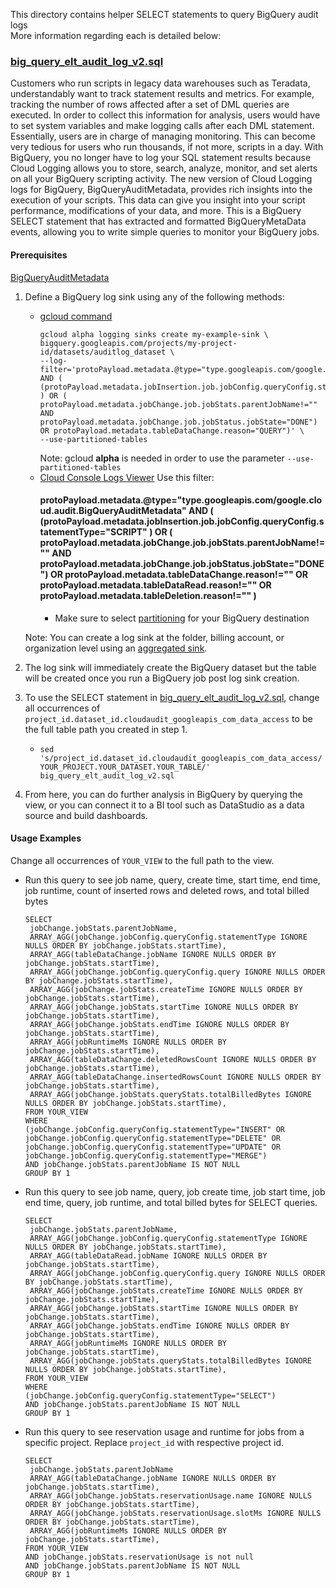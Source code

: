 This directory contains helper SELECT statements to query BigQuery audit logs \
More information regarding each is detailed below:


### [big_query_elt_audit_log_v2.sql](/views/audit/big_query_elt_audit_log_v2.sql)

Customers who run scripts in legacy data warehouses such as Teradata, understandably want to track statement results and metrics. For example, tracking the number of rows affected after a set of DML queries are executed. In order to collect this information for analysis, users would have to set system variables and make logging calls after each DML statement. Essentially, users are in charge of managing monitoring. This can become very tedious for users who run thousands, if not more, scripts in a day.  With BigQuery, you no longer have to log your SQL statement results because Cloud Logging allows you to store, search, analyze, monitor, and set alerts on all your BigQuery scripting activity. The new version of Cloud Logging logs for BigQuery, BigQueryAuditMetadata, provides rich insights into the execution of your scripts. This data can give you insight into your script performance, modifications of your data, and more. This is a BigQuery SELECT statement that has extracted and formatted BigQueryMetaData events, allowing you to write simple queries to monitor your BigQuery jobs.

#### Prerequisites

[BigQueryAuditMetadata](https://cloud.google.com/bigquery/docs/reference/auditlogs/rest/Shared.Types/BigQueryAuditMetadata)

1.  Define a BigQuery log sink using any of the following methods:
    *   [gcloud command](https://cloud.google.com/bigquery/docs/reference/auditlogs#defining_a_bigquery_log_sink_using_gcloud)
        ```
        gcloud alpha logging sinks create my-example-sink \ 
        bigquery.googleapis.com/projects/my-project-id/datasets/auditlog_dataset \
        --log-filter='protoPayload.metadata.@type="type.googleapis.com/google.cloud.audit.BigQueryAuditMetadata" AND ( (protoPayload.metadata.jobInsertion.job.jobConfig.queryConfig.statementType="SCRIPT" ) OR ( protoPayload.metadata.jobChange.job.jobStats.parentJobName!="" AND protoPayload.metadata.jobChange.job.jobStatus.jobState="DONE") OR protoPayload.metadata.tableDataChange.reason="QUERY")' \ 
        --use-partitioned-tables
        ``` 
        Note: gcloud **alpha** is needed in order to use the parameter `--use-partitioned-tables` 
    *   [Cloud Console Logs Viewer](https://cloud.google.com/logging/docs/export/configure_export_v2#dest-create)
        Use this filter:
        #### protoPayload.metadata.@type="type.googleapis.com/google.cloud.audit.BigQueryAuditMetadata" AND ( (protoPayload.metadata.jobInsertion.job.jobConfig.queryConfig.statementType="SCRIPT" ) OR ( protoPayload.metadata.jobChange.job.jobStats.parentJobName!="" AND protoPayload.metadata.jobChange.job.jobStatus.jobState="DONE") OR protoPayload.metadata.tableDataChange.reason!="" OR protoPayload.metadata.tableDataRead.reason!=""  OR protoPayload.metadata.tableDeletion.reason!="" )
        *   Make sure to select
            [partitioning](https://cloud.google.com/logging/docs/export/bigquery#partition-tables)
            for your BigQuery destination
            
    Note: You can create a log sink at the folder, billing account, or organization level using an 
    [aggregated sink](https://cloud.google.com/logging/docs/export/aggregated_sinks#creating_an_aggregated_sink).
1.  The log sink will immediately create the BigQuery dataset but the table will
    be created once you run a BigQuery job post log sink creation.
1.  To use the SELECT statement in
    [big_query_elt_audit_log_v2.sql](/views/audit/big_query_elt_audit_log_v2.sql), change
    all occurrences of
    `project_id.dataset_id.cloudaudit_googleapis_com_data_access` to be the full
    table path you created in step 1.
    *   `sed
        's/project_id.dataset_id.cloudaudit_googleapis_com_data_access/YOUR_PROJECT.YOUR_DATASET.YOUR_TABLE/'
        big_query_elt_audit_log_v2.sql`
1.  From here, you can do further analysis in BigQuery by querying the view, or
    you can connect it to a BI tool such as DataStudio as a data source and
    build dashboards.
    
#### Usage Examples
Change all occurrences of `YOUR_VIEW` to the full path to the view. 

* Run this query to see job name, query, create time, start time, end time, job runtime, count of inserted rows and deleted rows, and total billed bytes
  
  
  ```  
  SELECT
   jobChange.jobStats.parentJobName,
   ARRAY_AGG(jobChange.jobConfig.queryConfig.statementType IGNORE NULLS ORDER BY jobChange.jobStats.startTime),
   ARRAY_AGG(tableDataChange.jobName IGNORE NULLS ORDER BY jobChange.jobStats.startTime),
   ARRAY_AGG(jobChange.jobConfig.queryConfig.query IGNORE NULLS ORDER BY jobChange.jobStats.startTime),
   ARRAY_AGG(jobChange.jobStats.createTime IGNORE NULLS ORDER BY jobChange.jobStats.startTime),
   ARRAY_AGG(jobChange.jobStats.startTime IGNORE NULLS ORDER BY jobChange.jobStats.startTime),
   ARRAY_AGG(jobChange.jobStats.endTime IGNORE NULLS ORDER BY jobChange.jobStats.startTime),
   ARRAY_AGG(jobRuntimeMs IGNORE NULLS ORDER BY jobChange.jobStats.startTime),
   ARRAY_AGG(tableDataChange.deletedRowsCount IGNORE NULLS ORDER BY jobChange.jobStats.startTime),
   ARRAY_AGG(tableDataChange.insertedRowsCount IGNORE NULLS ORDER BY jobChange.jobStats.startTime),
   ARRAY_AGG(jobChange.jobStats.queryStats.totalBilledBytes IGNORE NULLS ORDER BY jobChange.jobStats.startTime),
  FROM YOUR_VIEW
  WHERE
  (jobChange.jobConfig.queryConfig.statementType="INSERT" OR
  jobChange.jobConfig.queryConfig.statementType="DELETE" OR
  jobChange.jobConfig.queryConfig.statementType="UPDATE" OR
  jobChange.jobConfig.queryConfig.statementType="MERGE")
  AND jobChange.jobStats.parentJobName IS NOT NULL
  GROUP BY 1

  ``` 
* Run this query to see job name, query, job create time, job start time, job end time, query, job runtime, and total billed bytes for SELECT queries. 
  
  ```
  SELECT
   jobChange.jobStats.parentJobName,
   ARRAY_AGG(jobChange.jobConfig.queryConfig.statementType IGNORE NULLS ORDER BY jobChange.jobStats.startTime),
   ARRAY_AGG(tableDataRead.jobName IGNORE NULLS ORDER BY jobChange.jobStats.startTime),
   ARRAY_AGG(jobChange.jobConfig.queryConfig.query IGNORE NULLS ORDER BY jobChange.jobStats.startTime),
   ARRAY_AGG(jobChange.jobStats.createTime IGNORE NULLS ORDER BY jobChange.jobStats.startTime),
   ARRAY_AGG(jobChange.jobStats.startTime IGNORE NULLS ORDER BY jobChange.jobStats.startTime),
   ARRAY_AGG(jobChange.jobStats.endTime IGNORE NULLS ORDER BY jobChange.jobStats.startTime),
   ARRAY_AGG(jobRuntimeMs IGNORE NULLS ORDER BY jobChange.jobStats.startTime),
   ARRAY_AGG(jobChange.jobStats.queryStats.totalBilledBytes IGNORE NULLS ORDER BY jobChange.jobStats.startTime),
  FROM YOUR_VIEW
  WHERE
  (jobChange.jobConfig.queryConfig.statementType="SELECT")
  AND jobChange.jobStats.parentJobName IS NOT NULL
  GROUP BY 1

  ```
* Run this query to see reservation usage and runtime for jobs from a specific project. Replace ```project_id``` with respective project id.
  
  ```
  SELECT 
   jobChange.jobStats.parentJobName
   ARRAY_AGG(tableDataChange.jobName IGNORE NULLS ORDER BY jobChange.jobStats.startTime),
   ARRAY_AGG(jobChange.jobStats.reservationUsage.name IGNORE NULLS ORDER BY jobChange.jobStats.startTime),
   ARRAY_AGG(jobChange.jobStats.reservationUsage.slotMs IGNORE NULLS ORDER BY jobChange.jobStats.startTime),
   ARRAY_AGG(jobRuntimeMs IGNORE NULLS ORDER BY jobChange.jobStats.startTime),
  FROM YOUR_VIEW
  AND jobChange.jobStats.reservationUsage is not null
  AND jobChange.jobStats.parentJobName IS NOT NULL
  GROUP BY 1
  
  ```
  

